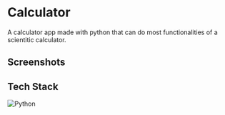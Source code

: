 # Calculator

A calculator app made with python that can do most functionalities of a scientitic calculator.

## Screenshots

## Tech Stack
![Python](https://img.shields.io/badge/python-3670A0?style=for-the-badge&logo=python&logoColor=ffdd54)
